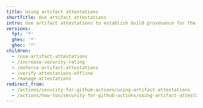 ```yaml
---
title: Using artifact attestations
shortTitle: Use artifact attestations
intro: Use artifact attestations to establish build provenance for the software you produce and to verify the software you consume.
versions:
  fpt: '*'
  ghes: '*'
  ghec: '*'
children:
  - /use-artifact-attestations
  - /increase-security-rating
  - /enforce-artifact-attestations
  - /verify-attestations-offline
  - /manage-attestations
redirect_from:
  - /actions/security-for-github-actions/using-artifact-attestations
  - /actions/how-tos/security-for-github-actions/using-artifact-attestations
---
```

